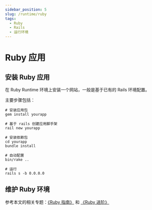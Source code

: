 ```yaml
---
sidebar_position: 5
slug: /runtime/ruby
tags:
  - Ruby
  - Rails
  - 运行环境
---
```


# Ruby 应用

## 安装 Ruby 应用

在 Ruby Runtime 环境上安装一个网站，一般是基于已有的 Rails 环境配置。  

主要步骤包括：

```
# 安装应用包
gem install yourapp

# 基于 rails 创建应用脚手架
rail new yourapp

# 安装依赖包
cd yourapp
bundle install

# 自动配置
bin/rake ..

# 运行
rails s -b 0.0.0.0
```

## 维护 Ruby 环境

参考本文的相关专题：[《Ruby 指南》](../ruby) 和 [《Ruby 进阶》](../ruby/advanced) 

